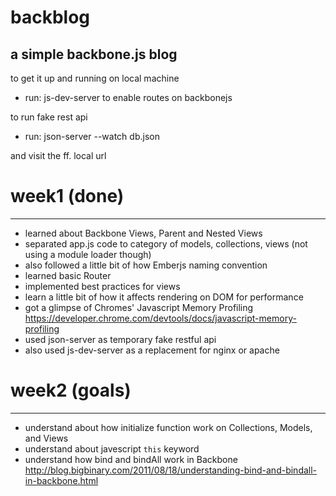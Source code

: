 # backblog
a simple backbone.js blog
------

to get it up and running on local machine
- run: js-dev-server
to enable routes on backbonejs

to run fake rest api
- run: json-server --watch db.json

and visit the ff. local url


# week1 (done)
------
- learned about Backbone Views, Parent and Nested Views
- separated app.js code to category of models, collections, views (not using a module loader though)
- also followed a little bit of how Emberjs naming convention
- learned basic Router
- implemented best practices for views
- learn a little bit of how it affects rendering on DOM for performance
- got a glimpse of Chromes' Javascript Memory Profiling https://developer.chrome.com/devtools/docs/javascript-memory-profiling
- used json-server as temporary fake restful api
- also used js-dev-server as a replacement for nginx or apache

# week2 (goals)
------
- understand about how initialize function work on Collections, Models, and Views
- understand about javescript `this` keyword
- understand how bind and bindAll work in Backbone http://blog.bigbinary.com/2011/08/18/understanding-bind-and-bindall-in-backbone.html
